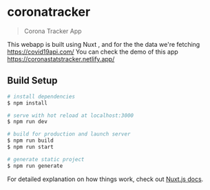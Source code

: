 # coronatracker

> Corona Tracker App


This webapp is built using Nuxt , and for the the data we're fetching https://covid19api.com/
You can check the demo of this app https://coronastatstracker.netlify.app/
## Build Setup

```bash
# install dependencies
$ npm install

# serve with hot reload at localhost:3000
$ npm run dev

# build for production and launch server
$ npm run build
$ npm run start

# generate static project
$ npm run generate
```

For detailed explanation on how things work, check out [Nuxt.js docs](https://nuxtjs.org).
